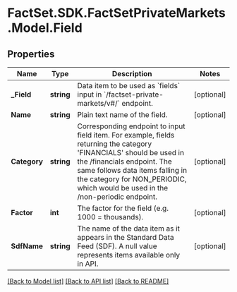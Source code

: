 # FactSet.SDK.FactSetPrivateMarkets.Model.Field

## Properties

Name | Type | Description | Notes
------------ | ------------- | ------------- | -------------
**_Field** | **string** | Data item to be used as &#x60;fields&#x60; input in &#x60;/factset-private-markets/v#/&#x60; endpoint. | [optional] 
**Name** | **string** | Plain text name of the field. | [optional] 
**Category** | **string** | Corresponding endpoint to input field item. For example, fields returning the category &#39;FINANCIALS&#39; should be used in the /financials endpoint. The same follows data items falling in the category for NON_PERIODIC, which would be used in the /non-periodic endpoint. | [optional] 
**Factor** | **int** | The factor for the field (e.g. 1000 &#x3D; thousands). | [optional] 
**SdfName** | **string** | The name of the data item as it appears in the Standard Data Feed (SDF). A null value represents items available only in API. | [optional] 

[[Back to Model list]](../README.md#documentation-for-models) [[Back to API list]](../README.md#documentation-for-api-endpoints) [[Back to README]](../README.md)

